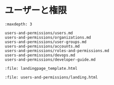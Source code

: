 # ユーザーと権限

```{toctree}
:maxdepth: 3

users-and-permissions/users.md
users-and-permissions/organizations.md
users-and-permissions/user-groups.md
users-and-permissions/accounts.md
users-and-permissions/roles-and-permissions.md
users-and-permissions/devops.md
users-and-permissions/developer-guide.md
```

```{raw} html
:file: landingpage_template.html
```

```{raw} html
:file: users-and-permissions/landing.html
```